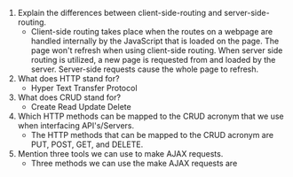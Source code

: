1. Explain the differences between client-side-routing and server-side-routing.
	- Client-side routing takes place when the routes on a webpage are handled internally by the JavaScript that is loaded on the page. The page won't refresh when using client-side routing. When server side routing is utilized, a new page is requested from and loaded by the server. Server-side requests cause the whole page to refresh.
2. What does HTTP stand for?
	- Hyper Text Transfer Protocol
3. What does CRUD stand for?
	- Create Read Update Delete
4. Which HTTP methods can be mapped to the CRUD acronym that we use when interfacing API's/Servers.
	- The HTTP methods that can be mapped to the CRUD acronym are PUT, POST, GET, and DELETE.
5. Mention three tools we can use to make AJAX requests.
	- Three methods we can use the make AJAX requests are 
